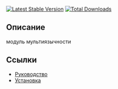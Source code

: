 [![Latest Stable Version](https://poser.pugx.org/yii2module/yii2-lang/v/stable.png)](https://packagist.org/packages/yii2module/yii2-lang)
[![Total Downloads](https://poser.pugx.org/yii2module/yii2-lang/downloads.png)](https://packagist.org/packages/yii2module/yii2-lang)

## Описание

модуль мультиязычности

## Ссылки

* [Руководство](guide/ru/README.md)
* [Установка](guide/ru/install.md)
